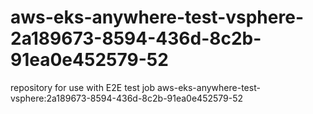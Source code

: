 # aws-eks-anywhere-test-vsphere-2a189673-8594-436d-8c2b-91ea0e452579-52
repository for use with E2E test job aws-eks-anywhere-test-vsphere:2a189673-8594-436d-8c2b-91ea0e452579-52
